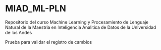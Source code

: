 # MIAD_ML-PLN
Repositorio del curso Machine Learning y Procesamiento de Lenguaje Natural de la Maestria en Inteligencia Analitica de Datos de la Universidad de los Andes

Prueba para validar el registro de cambios 
